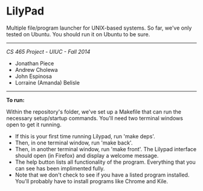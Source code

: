 LilyPad
=======

Multiple file/program launcher for UNIX-based systems. So far, we've only tested on Ubuntu. You should run it on Ubuntu to be sure.

-----------------------------------

*CS 465 Project - UIUC - Fall 2014*

- Jonathan Piece
- Andrew Cholewa
- John Espinosa
- Lorraine (Amanda) Belisle

-----------------------------------

**To run:**

Within the repository's folder, we've set up a Makefile that can run the necessary setup/startup commands. You'll need two terminal windows open to get it running.

- If this is your first time running Lilypad, run 'make deps'.
- Then, in one terminal window, run 'make back'.
- Then, in another terminal window, run 'make front'. The Lilypad interface should open (in Firefox) and display a welcome message.
- The help button lists all functionality of the program. Everything that you can see has been implimented fully.
- Note that we don't check to see if you have a listed program installed. You'll probably have to install programs like Chrome and Kile.

